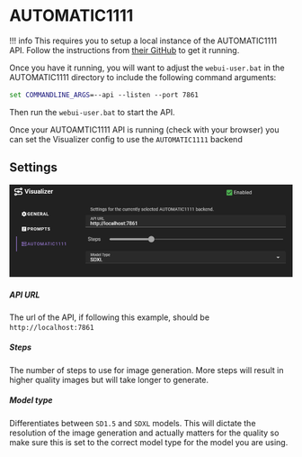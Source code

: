 # AUTOMATIC1111

!!! info
    This requires you to setup a local instance of the AUTOMATIC1111 API. Follow the instructions from [their GitHub](https://github.com/AUTOMATIC1111/stable-diffusion-webui) to get it running.

Once you have it running, you will want to adjust the `webui-user.bat` in the AUTOMATIC1111 directory to include the following command arguments:

```bat
set COMMANDLINE_ARGS=--api --listen --port 7861
```

Then run the `webui-user.bat` to start the API.

Once your AUTOAMTIC1111 API is running (check with your browser) you can set the Visualizer config to use the `AUTOMATIC1111` backend 

## Settings

![Visual agent automatic1111 settings](/img/0.26.0/visual-agent-a1111-settings.png)

##### API URL

The url of the API, if following this example, should be `http://localhost:7861`

##### Steps

The number of steps to use for image generation. More steps will result in higher quality images but will take longer to generate.

##### Model type

Differentiates between `SD1.5` and `SDXL` models. This will dictate the resolution of the image generation and actually matters for the quality so make sure this is set to the correct model type for the model you are using.
